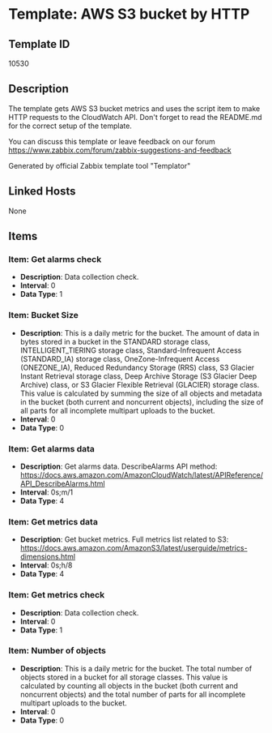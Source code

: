 # Template: AWS S3 bucket by HTTP

## Template ID
10530

## Description
The template gets AWS S3 bucket metrics and uses the script item to make HTTP requests to the CloudWatch API.
Don't forget to read the README.md for the correct setup of the template.

You can discuss this template or leave feedback on our forum https://www.zabbix.com/forum/zabbix-suggestions-and-feedback

Generated by official Zabbix template tool "Templator"

## Linked Hosts
None

## Items

### Item: Get alarms check
- **Description**: Data collection check.
- **Interval**: 0
- **Data Type**: 1

### Item: Bucket Size
- **Description**: This is a daily metric for the bucket.
The amount of data in bytes stored in a bucket in the STANDARD storage class, INTELLIGENT_TIERING storage class, Standard-Infrequent Access (STANDARD_IA) storage class, OneZone-Infrequent Access (ONEZONE_IA), Reduced Redundancy Storage (RRS) class, S3 Glacier Instant Retrieval storage class, Deep Archive Storage (S3 Glacier Deep Archive) class, or S3 Glacier Flexible Retrieval (GLACIER) storage class.
This value is calculated by summing the size of all objects and metadata in the bucket (both current and noncurrent objects), including the size of all parts for all incomplete multipart uploads to the bucket.
- **Interval**: 0
- **Data Type**: 0

### Item: Get alarms data
- **Description**: Get alarms data.
DescribeAlarms API method: https://docs.aws.amazon.com/AmazonCloudWatch/latest/APIReference/API_DescribeAlarms.html
- **Interval**: 0s;m/1
- **Data Type**: 4

### Item: Get metrics data
- **Description**: Get bucket metrics.
Full metrics list related to S3: https://docs.aws.amazon.com/AmazonS3/latest/userguide/metrics-dimensions.html
- **Interval**: 0s;h/8
- **Data Type**: 4

### Item: Get metrics check
- **Description**: Data collection check.
- **Interval**: 0
- **Data Type**: 1

### Item: Number of objects
- **Description**: This is a daily metric for the bucket.
The total number of objects stored in a bucket for all storage classes.
This value is calculated by counting all objects in the bucket (both current and noncurrent objects) and the total number of parts for all incomplete multipart uploads to the bucket.
- **Interval**: 0
- **Data Type**: 0

